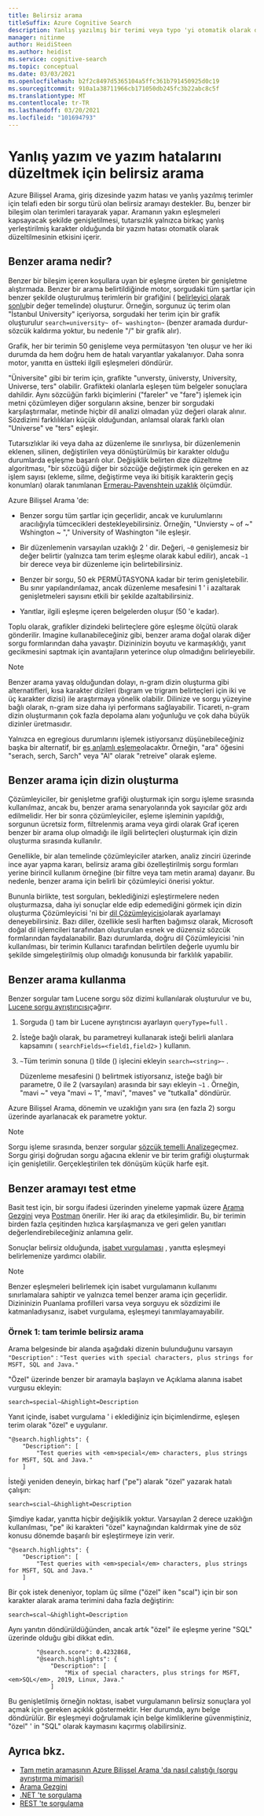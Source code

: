 ```yaml
---
title: Belirsiz arama
titleSuffix: Azure Cognitive Search
description: Yanlış yazılmış bir terimi veya typo 'yi otomatik olarak düzeltmek için "sizin demek istediniz" arama deneyimini uygulayın.
manager: nitinme
author: HeidiSteen
ms.author: heidist
ms.service: cognitive-search
ms.topic: conceptual
ms.date: 03/03/2021
ms.openlocfilehash: b2f2c8497d5365104a5ffc361b791450925d0c19
ms.sourcegitcommit: 910a1a38711966cb171050db245fc3b22abc8c5f
ms.translationtype: MT
ms.contentlocale: tr-TR
ms.lasthandoff: 03/20/2021
ms.locfileid: "101694793"
---
```

# <a name="fuzzy-search-to-correct-misspellings-and-typos"></a>Yanlış yazım ve yazım hatalarını düzeltmek için belirsiz arama

Azure Bilişsel Arama, giriş dizesinde yazım hatası ve yanlış yazılmış terimler için telafi eden bir sorgu türü olan belirsiz aramayı destekler. Bu, benzer bir bileşim olan terimleri tarayarak yapar. Aramanın yakın eşleşmeleri kapsayacak şekilde genişletilmesi, tutarsızlık yalnızca birkaç yanlış yerleştirilmiş karakter olduğunda bir yazım hatası otomatik olarak düzeltilmesinin etkisini içerir. 

## <a name="what-is-fuzzy-search"></a>Benzer arama nedir?

Benzer bir bileşim içeren koşullara uyan bir eşleşme üreten bir genişletme alıştırmada. Benzer bir arama belirtildiğinde motor, sorgudaki tüm şartlar için benzer şekilde oluşturulmuş terimlerin bir grafiğini ( [belirleyici olarak sonlu](https://en.wikipedia.org/wiki/Deterministic_finite_automaton)bir değer temelinde) oluşturur. Örneğin, sorgunuz üç terim olan "İstanbul University" içeriyorsa, sorgudaki her terim için bir grafik oluşturulur `search=university~ of~ washington~` (benzer aramada durdur-sözcük kaldırma yoktur, bu nedenle "/" bir grafik alır).

Grafik, her bir terimin 50 genişleme veya permütasyon 'ten oluşur ve her iki durumda da hem doğru hem de hatalı varyantlar yakalanıyor. Daha sonra motor, yanıtta en üstteki ilgili eşleşmeleri döndürür. 

"Üniversite" gibi bir terim için, grafikte "unversty, üniversty, University, Universe, ters" olabilir. Grafikteki olanlarla eşleşen tüm belgeler sonuçlara dahildir. Aynı sözcüğün farklı biçimlerini ("fareler" ve "fare") işlemek için metni çözümleyen diğer sorguların aksine, benzer bir sorgudaki karşılaştırmalar, metinde hiçbir dil analizi olmadan yüz değeri olarak alınır. Sözdizimi farklılıkları küçük olduğundan, anlamsal olarak farklı olan "Universe" ve "ters" eşleşir.

Tutarsızlıklar iki veya daha az düzenleme ile sınırlıysa, bir düzenlemenin eklenen, silinen, değiştirilen veya dönüştürülmüş bir karakter olduğu durumlarda eşleşme başarılı olur. Değişiklik belirten dize düzeltme algoritması, "bir sözcüğü diğer bir sözcüğe değiştirmek için gereken en az işlem sayısı (ekleme, silme, değiştirme veya iki bitişik karakterin geçiş konumları) olarak tanımlanan [Ermerau-Pavenshtein uzaklık](https://en.wikipedia.org/wiki/Damerau%E2%80%93Levenshtein_distance) ölçümdür. 

Azure Bilişsel Arama 'de:

+ Benzer sorgu tüm şartlar için geçerlidir, ancak ve kurulumlarını aracılığıyla tümcecikleri destekleyebilirsiniz. Örneğin, "Unviersty ~ of ~" Wshington ~ "," University of Washington "ile eşleşir.

+ Bir düzenlemenin varsayılan uzaklığı 2 ' dir. Değeri, `~0` genişlemesiz bir değer belirtir (yalnızca tam terim eşleşme olarak kabul edilir), ancak `~1` bir derece veya bir düzenleme için belirtebilirsiniz. 

+ Benzer bir sorgu, 50 ek PERMÜTASYONA kadar bir terim genişletebilir. Bu sınır yapılandırılamaz, ancak düzenleme mesafesini 1 ' i azaltarak genişletmeleri sayısını etkili bir şekilde azaltabilirsiniz.

+ Yanıtlar, ilgili eşleşme içeren belgelerden oluşur (50 'e kadar).

Toplu olarak, grafikler dizindeki belirteçlere göre eşleşme ölçütü olarak gönderilir. Imagine kullanabileceğiniz gibi, benzer arama doğal olarak diğer sorgu formlarından daha yavaştır. Dizininizin boyutu ve karmaşıklığı, yanıt gecikmesini saptmak için avantajların yeterince olup olmadığını belirleyebilir.

> [!NOTE]
> Benzer arama yavaş olduğundan dolayı, n-gram dizin oluşturma gibi alternatifleri, kısa karakter dizileri (bıgram ve trigram belirteçleri için iki ve üç karakter dizisi) ile araştırmaya yönelik olabilir. Dilinize ve sorgu yüzeyine bağlı olarak, n-gram size daha iyi performans sağlayabilir. Ticareti, n-gram dizin oluşturmanın çok fazla depolama alanı yoğunluğu ve çok daha büyük dizinler üretmasıdır.
>
> Yalnızca en egregious durumlarını işlemek istiyorsanız düşünebileceğiniz başka bir alternatif, bir [eş anlamlı eşleme](search-synonyms.md)olacaktır. Örneğin, "ara" öğesini "serach, serch, Sarch" veya "Al" olarak "retreive" olarak eşleme.

## <a name="indexing-for-fuzzy-search"></a>Benzer arama için dizin oluşturma

Çözümleyiciler, bir genişletme grafiği oluşturmak için sorgu işleme sırasında kullanılmaz, ancak bu, benzer arama senaryolarında yok sayıcılar göz ardı edilmelidir. Her bir sonra çözümleyiciler, eşleme işleminin yapıldığı, sorgunun ücretsiz form, filtrelenmiş arama veya girdi olarak Graf içeren benzer bir arama olup olmadığı ile ilgili belirteçleri oluşturmak için dizin oluşturma sırasında kullanılır. 

Genellikle, bir alan temelinde çözümleyiciler atarken, analiz zinciri üzerinde ince ayar yapma kararı, belirsiz arama gibi özelleştirilmiş sorgu formları yerine birincil kullanım örneğine (bir filtre veya tam metin arama) dayanır. Bu nedenle, benzer arama için belirli bir çözümleyici önerisi yoktur. 

Bununla birlikte, test sorguları, beklediğinizi eşleştirmelere neden oluşturmazsa, daha iyi sonuçlar elde edip edemediğini görmek için dizin oluşturma Çözümleyicisi 'ni bir [dil Çözümleyicisi](index-add-language-analyzers.md)olarak ayarlamayı deneyebilirsiniz. Bazı diller, özellikle sesli harften bağımsız olarak, Microsoft doğal dil işlemcileri tarafından oluşturulan esnek ve düzensiz sözcük formlarından faydalanabilir. Bazı durumlarda, doğru dil Çözümleyicisi 'nin kullanılması, bir terimin Kullanıcı tarafından belirtilen değerle uyumlu bir şekilde simgeleştirilmiş olup olmadığı konusunda bir farklılık yapabilir.

## <a name="how-to-use-fuzzy-search"></a>Benzer arama kullanma

Benzer sorgular tam Lucene sorgu söz dizimi kullanılarak oluşturulur ve bu, [Lucene sorgu ayrıştırıcısı](https://lucene.apache.org/core/6_6_1/queryparser/org/apache/lucene/queryparser/classic/package-summary.html)çağırır.

1. Sorguda () tam bir Lucene ayrıştırıcısı ayarlayın `queryType=full` .

1. İsteğe bağlı olarak, bu parametreyi kullanarak isteği belirli alanlara kapsamını ( `searchFields=<field1,field2>` ) kullanın. 

1. `~`Tüm terimin sonuna () tilde () işlecini ekleyin `search=<string>~` .

   Düzenleme mesafesini () belirtmek istiyorsanız, isteğe bağlı bir parametre, 0 ile 2 (varsayılan) arasında bir sayı ekleyin `~1` . Örneğin, "mavi ~" veya "mavi ~ 1", "mavi", "maves" ve "tutkalla" döndürür.

Azure Bilişsel Arama, dönemin ve uzaklığın yanı sıra (en fazla 2) sorgu üzerinde ayarlanacak ek parametre yoktur.

> [!NOTE]
> Sorgu işleme sırasında, benzer sorgular [sözcük temelli Analize](search-lucene-query-architecture.md#stage-2-lexical-analysis)geçmez. Sorgu girişi doğrudan sorgu ağacına eklenir ve bir terim grafiği oluşturmak için genişletilir. Gerçekleştirilen tek dönüşüm küçük harfe eşit.

## <a name="testing-fuzzy-search"></a>Benzer aramayı test etme

Basit test için, bir sorgu ifadesi üzerinden yineleme yapmak üzere [Arama Gezgini](search-explorer.md) veya [Postman](search-get-started-rest.md) önerilir. Her iki araç da etkileşimlidir. Bu, bir terimin birden fazla çeşitinden hızlıca karşılaşmanıza ve geri gelen yanıtları değerlendirebileceğiniz anlamına gelir.

Sonuçlar belirsiz olduğunda, [isabet vurgulaması](search-pagination-page-layout.md#hit-highlighting) , yanıtta eşleşmeyi belirlemenize yardımcı olabilir. 

> [!Note]
> Benzer eşleşmeleri belirlemek için isabet vurgulamanın kullanımı sınırlamalara sahiptir ve yalnızca temel benzer arama için geçerlidir. Dizininizin Puanlama profilleri varsa veya sorguyu ek sözdizimi ile katmanladıysanız, isabet vurgulama, eşleşmeyi tanımlayamayabilir. 

### <a name="example-1-fuzzy-search-with-the-exact-term"></a>Örnek 1: tam terimle belirsiz arama

Arama belgesinde bir alanda aşağıdaki dizenin bulunduğunu varsayın `"Description"` : `"Test queries with special characters, plus strings for MSFT, SQL and Java."`

"Özel" üzerinde benzer bir aramayla başlayın ve Açıklama alanına isabet vurgusu ekleyin:

```console
search=special~&highlight=Description
```

Yanıt içinde, isabet vurgulama ' i eklediğiniz için biçimlendirme, eşleşen terim olarak "özel" e uygulanır.

```output
"@search.highlights": {
    "Description": [
        "Test queries with <em>special</em> characters, plus strings for MSFT, SQL and Java."
    ]
```

İsteği yeniden deneyin, birkaç harf ("pe") alarak "özel" yazarak hatalı çalışın:

```console
search=scial~&highlight=Description
```

Şimdiye kadar, yanıtta hiçbir değişiklik yoktur. Varsayılan 2 derece uzaklığın kullanılması, "pe" iki karakteri "özel" kaynağından kaldırmak yine de söz konusu dönemde başarılı bir eşleştirmeye izin verir.

```output
"@search.highlights": {
    "Description": [
        "Test queries with <em>special</em> characters, plus strings for MSFT, SQL and Java."
    ]
```

Bir çok istek deneniyor, toplam üç silme ("özel" iken "scal") için bir son karakter alarak arama terimini daha fazla değiştirin:

```console
search=scal~&highlight=Description
```

Aynı yanıtın döndürüldüğünden, ancak artık "özel" ile eşleşme yerine "SQL" üzerinde olduğu gibi dikkat edin.

```output
        "@search.score": 0.4232868,
        "@search.highlights": {
            "Description": [
                "Mix of special characters, plus strings for MSFT, <em>SQL</em>, 2019, Linux, Java."
            ]
```

Bu genişletilmiş örneğin noktası, isabet vurgulamanın belirsiz sonuçlara yol açmak için gereken açıklık göstermektir. Her durumda, aynı belge döndürülür. Bir eşleşmeyi doğrulamak için belge kimliklerine güvenmiştiniz, "özel" ' in "SQL" olarak kaymasını kaçırmış olabilirsiniz.

## <a name="see-also"></a>Ayrıca bkz.

+ [Tam metin aramasının Azure Bilişsel Arama 'da nasıl çalıştığı (sorgu ayrıştırma mimarisi)](search-lucene-query-architecture.md)
+ [Arama Gezgini](search-explorer.md)
+ [.NET 'te sorgulama](./search-get-started-dotnet.md)
+ [REST 'te sorgulama](./search-get-started-powershell.md)